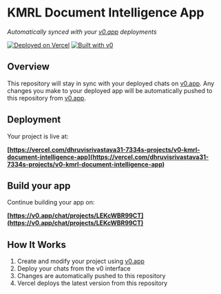 # KMRL Document Intelligence App

*Automatically synced with your [v0.app](https://v0.app) deployments*

[![Deployed on Vercel](https://img.shields.io/badge/Deployed%20on-Vercel-black?style=for-the-badge&logo=vercel)](https://vercel.com/dhruvisrivastava31-7334s-projects/v0-kmrl-document-intelligence-app)
[![Built with v0](https://img.shields.io/badge/Built%20with-v0.app-black?style=for-the-badge)](https://v0.app/chat/projects/LEKcWBR99CT)

## Overview

This repository will stay in sync with your deployed chats on [v0.app](https://v0.app).
Any changes you make to your deployed app will be automatically pushed to this repository from [v0.app](https://v0.app).

## Deployment

Your project is live at:

**[https://vercel.com/dhruvisrivastava31-7334s-projects/v0-kmrl-document-intelligence-app](https://vercel.com/dhruvisrivastava31-7334s-projects/v0-kmrl-document-intelligence-app)**

## Build your app

Continue building your app on:

**[https://v0.app/chat/projects/LEKcWBR99CT](https://v0.app/chat/projects/LEKcWBR99CT)**

## How It Works

1. Create and modify your project using [v0.app](https://v0.app)
2. Deploy your chats from the v0 interface
3. Changes are automatically pushed to this repository
4. Vercel deploys the latest version from this repository
